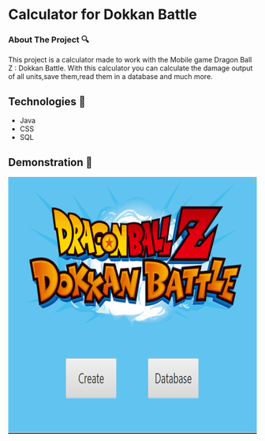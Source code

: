# Calculator for Dokkan Battle
### About The Project :mag:
This project is a calculator made to work with the Mobile game Dragon Ball Z : Dokkan Battle. With this calculator you can calculate the damage output of all units,save them,read them in a database and much more.
## Technologies :rocket:
<ul>
  <li>Java</ li>
  <li>CSS</ li>  
  <li>SQL</ li> 
</ul>


## Demonstration :gift:
<p align="center">
  <img height="520" src="img/calc.gif" />
</p>



